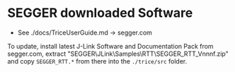 # SEGGER downloaded Software

* See ./docs/TriceUserGuide.md -> segger.com

To update, install latest J-Link Software and Documentation Pack from segger.com, extract "SEGGER\JLink\Samples\RTT\SEGGER_RTT_Vnnnf.zip" and copy `SEGGER_RTT.*` from there into the `./trice/src` folder.

